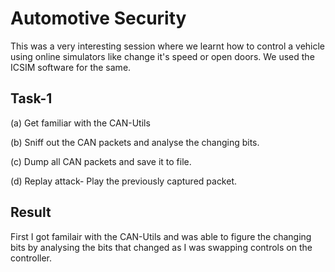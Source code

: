 # Automotive Security
This was a very interesting session where we learnt how to control a vehicle using online simulators like change it's speed or open doors.
We used the ICSIM software for the same.
## Task-1
(a) Get familiar with the CAN-Utils

(b) Sniff out the CAN packets and analyse the changing bits.

(c) Dump all CAN packets and save it to file.

(d) Replay attack- Play the previously captured packet.
## Result
First I got familair with the CAN-Utils and was able to figure the changing bits by analysing the bits that changed as I was swapping controls on 
the controller.





